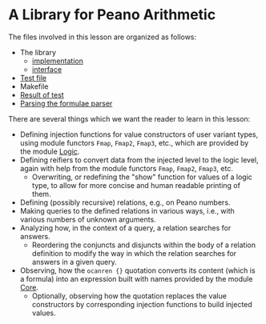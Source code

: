 # A Library for Peano Arithmetic

The files involved in this lesson are organized as follows:

- The library
  - [implementation](peano.ml)
  - [interface](peano.mli)
- [Test file](test.ml)
- Makefile
- [Result of test](answers.txt)
- [Parsing the formulae parser](ocanren_expr.md) 

There are several things which we want the reader to learn in this lesson:
- Defining injection functions for value constructors of user variant types, using module functors
  `Fmap`, `Fmap2`, `Fmap3`, etc., which are provided by the module [Logic](../../Installation/ocanren/src/core/Logic.mli).   
- Defining reifiers to convert data from the injected level to the logic level,
  again with help from the module functors  `Fmap`, `Fmap2`, `Fmap3`, etc.
  - Overwriting, or redefining the "show" function for values of a logic type,
    to allow for more concise and human readable printing of them.
- Defining (possibly recursive) relations, e.g.,  on Peano numbers.
- Making queries to the defined relations in various ways, i.e., with various numbers
  of unknown arguments. 
- Analyzing how, in the context of a query, a relation searches for answers.
  - Reordering the conjuncts and disjuncts within the body of a relation definition
    to modify the way in which the relation searches for answers in a given query.
- Observing, how the `ocanren {}` quotation converts its content (which is a formula) into
  an expression built with names  provided by the module [Core](../../Installation/ocanren/src/core/Core.mli).
     - Optionally, observing how the quotation replaces the value constructors by corresponding
  injection functions to build injected values.